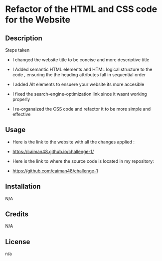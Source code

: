 # Refactor of the HTML and CSS code for the Website 

## Description

Steps taken 

- I changed the website title to be concise and more  descriptive title

- I Added semantic HTML elements and HTML logical  structure to the code , ensuring the the heading attributes fall in sequential order 

- I added Alt elements to ensuere your website its more accesible 

- I fixed the search-engine-optimization link since it wasnt working properly 

- I re-organaized the CSS code and refactor it to be more simple and effective 



## Usage

- Here is the link to the website with all the changes applied :

- https://caiman48.github.io/challenge-1/

- Here is the link to where the source code is located in my repository:

- https://github.com/caiman48/challenge-1



## Installation

N/A


## Credits

N/A

## License
n/a




